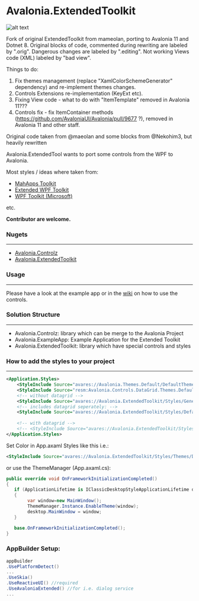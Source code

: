 

# Avalonia.ExtendedToolkit


![alt text](github/Images/Avalonia.ExampleApp-Overview.gif "Main application")   

Fork of original ExtendedToolkit from mameolan, porting to Avalonia 11 and Dotnet 8. 
Original blocks of code, commented during rewriting are labeled by ".orig".
Dangerous changes are labeled by ".editing".
Not working Views code (XML) labeled by "bad view".

Things to do:
1. Fix themes management (replace "XamlColorSchemeGenerator" dependency) and re-implement themes changes.
2. Controls Extensions re-implementation (KeyExt etc).
3. Fixing View code - what to do with "ItemTemplate" removed in Avalonia 11???
4. Controls fix - fix ItemContainer methods (https://github.com/AvaloniaUI/Avalonia/pull/9677 ?), removed in Avalonia 11 and other staff.

Original code taken from @maeolan and some blocks from @Nekohim3, but heavily rewritten

Avalonia.ExtendedTool wants to port some controls from the WPF to Avalonia.

Most styles / ideas where taken from:

- [MahApps Toolkit](https://github.com/MahApps/MahApps.Metro) 
- [Extended WPF Toolkit](https://github.com/xceedsoftware/wpftoolkit)
- [WPF Toolkit (Microsoft)](https://github.com/dotnet/wpf)

etc.

**Contributor are welcome.**

### Nugets
------

- [Avalonia.Controlz](https://www.nuget.org/packages/mameolan.Avalonia.Controlz/)
- [Avalonia.ExtendedToolkit](https://www.nuget.org/packages/mameolan.Avalonia.ExtendedToolkit/)


### Usage
------
Please have a look at the example app or in the [wiki](https://github.com/mameolan/Avalonia.ExtendedToolkit/wiki) on how to use the controls.

### Solution Structure

------

- Avalonia.Controlz: library which can be merge to the Avalonia Project 
- Avalonia.ExampleApp: Example Application for the Extended Toolkit
- Avalonia.ExtendedToolkit: library which have special controls and styles



### How to add the styles to your project

------

```xml	
<Application.Styles>
	<StyleInclude Source="avares://Avalonia.Themes.Default/DefaultTheme.axaml"/>
	<StyleInclude Source="resm:Avalonia.Controls.DataGrid.Themes.Default.xaml?assembly=Avalonia.Controls.DataGrid" />
	<!-- without datagrid -->
    <StyleInclude Source="avares://Avalonia.ExtendedToolkit/Styles/Generic.axaml"/>
    <!-- includes datagrid seperately: -->
    <StyleInclude Source="avares://Avalonia.ExtendedToolkit/Styles/Default.Datagrid.axaml"/>
    
    <!-- with datagrid -->
    <!-- <StyleInclude Source="avares://Avalonia.ExtendedToolkit/Styles/Generic.All.axaml"/> -->
</Application.Styles>

```

Set Color in App.axaml Styles like this i.e.:

```xml
<StyleInclude Source="avares://Avalonia.ExtendedToolkit/Styles/Themes/Dark.Blue.axaml"/>
```

or use the ThemeManager (App.axaml.cs):

```cs
public override void OnFrameworkInitializationCompleted()
{
   if (ApplicationLifetime is IClassicDesktopStyleApplicationLifetime desktop)
   {
        var window=new MainWindow();
		ThemeManager.Instance.EnableTheme(window);
        desktop.MainWindow = window;
   }

   base.OnFrameworkInitializationCompleted();
}
```

### AppBuilder Setup:

```cs
appBuilder
.UsePlatformDetect()
...
.UseSkia()
.UseReactiveUI() //required
.UseAvaloniaExtended() //for i.e. dialog service
...
```

